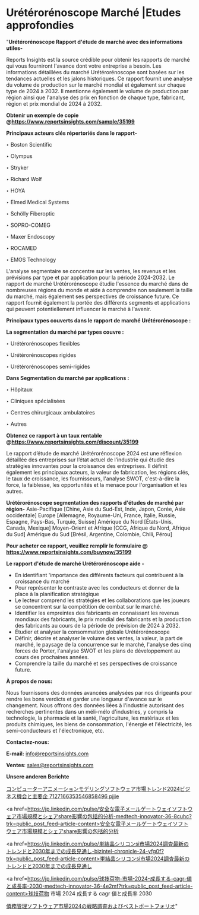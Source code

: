 # Urétérorénoscope Marché |Etudes approfondies

"<strong>Urétérorénoscope Rapport d'étude de marché avec des informations utiles-</strong>

Reports Insights est la source crédible pour obtenir les rapports de marché qui vous fourniront l'avance dont votre entreprise a besoin. Les informations détaillées du marché Urétérorénoscope sont basées sur les tendances actuelles et les jalons historiques. Ce rapport fournit une analyse du volume de production sur le marché mondial et également sur chaque type de 2024 à 2032. Il mentionne également le volume de production par région ainsi que l'analyse des prix en fonction de chaque type, fabricant, région et prix mondial de 2024 à 2032.

<strong><b>Obtenir un exemple de copie @</b></strong><a href=https://www.reportsinsights.com/sample/35199><strong><b>https://www.reportsinsights.com/sample/35199</b></strong></a>

<b>Principaux acteurs clés répertoriés dans le rapport-</b>

<b> </b>‣ Boston Scientific

‣ Olympus

‣ Stryker

‣ Richard Wolf

‣ HOYA

‣ Elmed Medical Systems

‣ Schölly Fiberoptic

‣ SOPRO-COMEG

‣ Maxer Endoscopy

‣ ROCAMED

‣ EMOS Technology

L'analyse segmentaire se concentre sur les ventes, les revenus et les prévisions par type et par application pour la période 2024-2032. Le rapport de marché Urétérorénoscope étudie l'essence du marché dans de nombreuses régions du monde et aide à comprendre non seulement la taille du marché, mais également ses perspectives de croissance future. Ce rapport fournit également la portée des différents segments et applications qui peuvent potentiellement influencer le marché à l'avenir.

<strong>Principaux types couverts dans le rapport de marché Urétérorénoscope :</strong>

<strong>La segmentation du marché par types couvre :</strong>

‣ Urétérorénoscopes flexibles

‣ Urétérorénoscopes rigides

‣ Urétérorénoscopes semi-rigides

<strong>Dans Segmentation du marché par applications :</strong>

‣ Hôpitaux

‣ Cliniques spécialisées

‣ Centres chirurgicaux ambulatoires

‣ Autres

<strong><b>Obtenez ce rapport à un taux rentable @</b></strong><a href=https://www.reportsinsights.com/discount/35199><strong><b>https://www.reportsinsights.com/discount/35199</b></strong></a>

Le rapport d’étude de marché Urétérorénoscope 2024 est une réflexion détaillée des entreprises sur l’état actuel de l’industrie qui étudie des stratégies innovantes pour la croissance des entreprises. Il définit également les principaux acteurs, la valeur de fabrication, les régions clés, le taux de croissance, les fournisseurs, l'analyse SWOT, c'est-à-dire la force, la faiblesse, les opportunités et la menace pour l'organisation et les autres.

<strong>Urétérorénoscope segmentation des rapports d'études de marché par région-</strong>
Asie-Pacifique [Chine, Asie du Sud-Est, Inde, Japon, Corée, Asie occidentale]
Europe [Allemagne, Royaume-Uni, France, Italie, Russie, Espagne, Pays-Bas, Turquie, Suisse]
Amérique du Nord [États-Unis, Canada, Mexique]
Moyen-Orient et Afrique [CCG, Afrique du Nord, Afrique du Sud]
Amérique du Sud [Brésil, Argentine, Colombie, Chili, Pérou]

<strong>Pour acheter ce rapport, veuillez remplir le formulaire @   <a href=https://www.reportsinsights.com/buynow/35199>https://www.reportsinsights.com/buynow/35199</a></strong>

<strong>Le rapport d'étude de marché Urétérorénoscope aide -</strong>
<ul>
  <li>En identifiant 'importance des différents facteurs qui contribuent à la croissance du marché</li>
  <li>Pour représenter le contraste avec les conducteurs et donner de la place à la planification stratégique</li>
  <li>Le lecteur comprend les stratégies et les collaborations que les joueurs se concentrent sur la compétition de combat sur le marché.</li>
  <li>Identifier les empreintes des fabricants en connaissant les revenus mondiaux des fabricants, le prix mondial des fabricants et la production des fabricants au cours de la période de prévision de 2024 à 2032.</li>
  <li>Étudier et analyser la consommation globale Urétérorénoscope</li>
  <li>Définir, décrire et analyser le volume des ventes, la valeur, la part de marché, le paysage de la concurrence sur le marché, l'analyse des cinq forces de Porter, l'analyse SWOT et les plans de développement au cours des prochaines années.</li>
  <li>Comprendre la taille du marché et ses perspectives de croissance future.</li>
</ul>
<strong>À propos de nous:</strong>

Nous fournissons des données avancées analysées par nos dirigeants pour rendre les bons verdicts et garder une longueur d'avance sur le changement. Nous offrons des données liées à l'industrie autorisant des recherches pertinentes dans un méli-mélo d'industries, y compris la technologie, la pharmacie et la santé, l'agriculture, les matériaux et les produits chimiques, les biens de consommation, l'énergie et l'électricité, les semi-conducteurs et l'électronique, etc.

<strong>Contactez-nous:</strong>

<strong>E-mail:</strong> <a href=mailto:info@reportsinsights.com>info@reportsinsights.com</a>

<strong>Ventes</strong>: <a href=mailto:sales@reportsinsights.com>sales@reportsinsights.com</a>

<strong>Unsere anderen Berichte</strong>

<a href=https://www.linkedin.com/pulse/コンピューターアニメーションモデリングソフトウェア市場トレンド2024ビジネス機会と主要企-7127166353546858496-pjjie/>コンピューターアニメーションモデリングソフトウェア市場トレンド2024ビジネス機会と主要企 7127166353546858496 pjjie</a>

<a href=https://jp.linkedin.com/pulse/安全な電子メールゲートウェイソフトウェア市場規模とシェアshare影響の包括的分析-medtech-innovator-36-8cuhc?trk=public_post_feed-article-content>安全な電子メールゲートウェイソフトウェア市場規模とシェアshare影響の包括的分析</a>

<a href=https://jp.linkedin.com/pulse/単結晶シリコンsi市場2024調査最新のトレンドと2030年までの成長見通し-bizintel-chronicle-24-yfg0f?trk=public_post_feed-article-content>単結晶シリコンsi市場2024調査最新のトレンドと2030年までの成長見通し</a>

<a href=https://jp.linkedin.com/pulse/球技荷物-市場-2024-成長する-cagr-値と成長率-2030-medtech-innovator-36-4e2mf?trk=public_post_feed-article-content>球技荷物 市場 2024 成長する cagr 値と成長率 2030</a>

<a href=https://www.linkedin.com/pulse/債務管理ソフトウェア市場2024の戦略調査およびベストポートフォリオ-reportsinsights-pvt-ltd-6la3f/>債務管理ソフトウェア市場2024の戦略調査およびベストポートフォリオ</a>"
